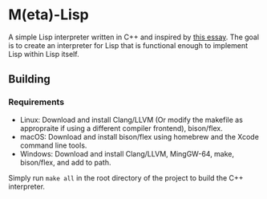 # M(eta)-Lisp

A simple Lisp interpreter written in C++ and inspired by [this essay](http://www.michaelnielsen.org/ddi/lisp-as-the-maxwells-equations-of-software/). The goal is to create an interpreter for Lisp that is functional enough to implement Lisp within Lisp itself.

## Building

### Requirements
* Linux:   Download and install Clang/LLVM (Or modify the makefile as appropraite if using a different compiler frontend), bison/flex.
* macOS:   Download and install bison/flex using homebrew and the Xcode command line tools.
* Windows: Download and install Clang/LLVM, MingGW-64, make, bison/flex, and add to path.

Simply run `make all` in the root directory of the project to build the C++ interpreter.





